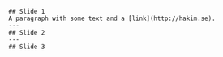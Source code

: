     ## Slide 1
    A paragraph with some text and a [link](http://hakim.se).
    ---
    ## Slide 2
    ---
    ## Slide 3
